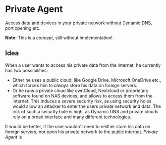 # Private Agent
Access data and devices in your private network without Dynamic DNS, port opening etc.

**Note:** This is a _concept_, still without implementation!

## Idea

When a user wants to access his private data from the internet, he currently has two possibilities:
* Either he uses a public cloud, like Google Drive, Microsoft OneDrive etc., which forces him to _always_ store his data on foreign servers.
* Or he runs a private cloud like ownCloud, Nextcloud or proprietary software found on NAS devices, and allows to access them from the internet.
  This induces a severe security risk, as using security holes would allow an attacker to enter the users private network and data.
  The risk of such a security hole is high, as Dynamic DNS and private clouds rely on a broad interface and many different technologies.
  
It would be better, if the user wouldn't need to neither store his data on foreign servers, nor open his private network to the public internet.
_Private Agent_ is 
